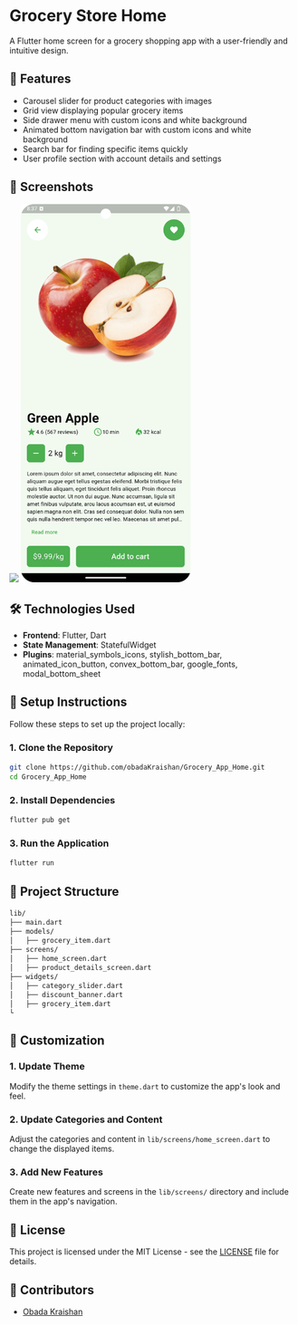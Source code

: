 # Grocery Store Home
A Flutter home screen for a grocery shopping app with a user-friendly and intuitive design.

## 🌟 Features
- Carousel slider for product categories with images
- Grid view displaying popular grocery items
- Side drawer menu with custom icons and white background
- Animated bottom navigation bar with custom icons and white background
- Search bar for finding specific items quickly
- User profile section with account details and settings

## 📸 Screenshots
<p>
<img src="assets/screenshot.gif" width="300">
<img src="assets/product-details.png" width="300">
</p>

## 🛠️ Technologies Used
- **Frontend**: Flutter, Dart
- **State Management**: StatefulWidget
- **Plugins**: material_symbols_icons, stylish_bottom_bar, animated_icon_button, convex_bottom_bar, google_fonts, modal_bottom_sheet

## 📝 Setup Instructions
Follow these steps to set up the project locally:

### 1. Clone the Repository
```bash
git clone https://github.com/obadaKraishan/Grocery_App_Home.git
cd Grocery_App_Home
```

### 2. Install Dependencies
```bash
flutter pub get
```

### 3. Run the Application
```bash
flutter run
```

## 📄 Project Structure
```plaintext
lib/
├── main.dart
├── models/
│   ├── grocery_item.dart
├── screens/
│   ├── home_screen.dart
│   ├── product_details_screen.dart
├── widgets/
│   ├── category_slider.dart
│   ├── discount_banner.dart
│   ├── grocery_item.dart
└
```

## 🎨 Customization
### 1. Update Theme
Modify the theme settings in `theme.dart` to customize the app's look and feel.

### 2. Update Categories and Content
Adjust the categories and content in `lib/screens/home_screen.dart` to change the displayed items.

### 3. Add New Features
Create new features and screens in the `lib/screens/` directory and include them in the app's navigation.

## 📄 License
This project is licensed under the MIT License - see the [LICENSE](LICENSE) file for details.

## 👥 Contributors
- [Obada Kraishan](https://github.com/obadaKraishan)

